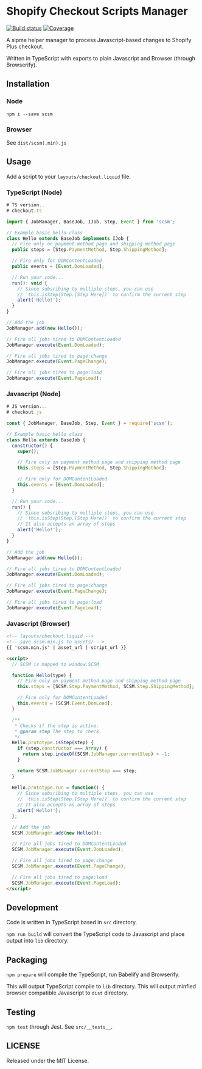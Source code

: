 # Shopify Checkout Scripts Manager

[![Build status](https://img.shields.io/travis/ohmybrew/scsm/master.svg)](https://travis-ci.org/ohmybrew/scsm)
[![Coverage](https://img.shields.io/coveralls/ohmybrew/scsm.svg)](https://coveralls.io/r/ohmybrew/scsm)

A sipme helper manager to process Javascript-based changes to Shopify Plus checkout.

Written in TypeScript with exports to plain Javascript and Browser (through Browserify).

## Installation

### Node

`npm i --save scsm`

### Browser

See `dist/scsm(.min).js`

## Usage

Add a script to your `layouts/checkout.liquid` file.

### TypeScript (Node)

```javascript
# TS version...
# checkout.ts

import { JobManager, BaseJob, IJob, Step, Event } from 'scsm';

// Example basic hello class
class Hello extends BaseJob implements IJob {
  // Fire only on payment method page and shipping method page
  public steps = [Step.PaymentMethod, Step.ShippingMethod];

  // Fire only for DOMContentLoaded
  public events = [Event.DomLoaded];

  // Run your code...
  run(): void {
    // Since subsribing to multiple steps, you can use
    // `this.isStep(Step.[Step Here])` to confirm the current step
    alert('Hello!');
  }
}

// Add the job
JobManager.add(new Hello());

// Fire all jobs tired to DOMContentLoaded
JobManager.execute(Event.DomLoaded);

// Fire all jobs tired to page:change
JobManager.execute(Event.PageChange);

// Fire all jobs tired to page:load
JobManager.execute(Event.PageLoad);
```

### Javascript (Node)

```javascript
# JS version...
# checkout.js

const { JobManager, BaseJob, Step, Event } = require('scsm');

// Example basic hello class
class Hello extends BaseJob {
  constructor() {
    super();

    // Fire only on payment method page and shipping method page
    this.steps = [Step.PaymentMethod, Step.ShippingMethod];

    // Fire only for DOMContentLoaded
    this.events = [Event.DomLoaded];
  }

  // Run your code...
  run() {
    // Since subsribing to multiple steps, you can use
    // `this.isStep(Step.[Step Here])` to confirm the current step
    // It also accepts an array of steps
    alert('Hello!');
  }
}

// Add the job
JobManager.add(new Hello());

// Fire all jobs tired to DOMContentLoaded
JobManager.execute(Event.DomLoaded);

// Fire all jobs tired to page:change
JobManager.execute(Event.PageChange);

// Fire all jobs tired to page:load
JobManager.execute(Event.PageLoad);
```

### Javascript (Browser)

```html
<!-- layouts/checkout.liquid -->
<!-- save scsm.min.js to assets/ -->
{{ 'scsm.min.js' | asset_url | script_url }}

<script>
  // SCSM is mapped to window.SCSM

  function Hello(type) {
    // Fire only on payment method page and shipping method page
    this.steps = [SCSM.Step.PaymentMethod, SCSM.Step.ShippingMethod];

    // Fire only for DOMContentLoaded
    this.events = [SCSM.Event.DomLoad];
  }

  /**
   * Checks if the step is active.
   * @param step The step to check.
   */
  Hello.prototype.isStep(step) {
    if (step.constructor === Array) {
      return step.indexOf(SCSM.JobManager.currentStep) > -1;
    }

    return SCSM.JobManager.currentStep === step;
  }
  
  Hello.prototype.run = function() {
    // Since subsribing to multiple steps, you can use
    // `this.isStep(Step.[Step Here])` to confirm the current step
    // It also accepts an array of steps
    alert('Hello!');
  };

  // Add the job
  SCSM.JobManager.add(new Hello());

  // Fire all jobs tired to DOMContentLoaded
  SCSM.JobManager.execute(Event.DomLoaded);

  // Fire all jobs tired to page:change
  SCSM.JobManager.execute(Event.PageChange);

  // Fire all jobs tired to page:load
  SCSM.JobManager.execute(Event.PageLoad);
</script>
```

## Development

Code is written in TypeScript based in `src` directory.

`npm run build` will convert the TypeScript code to Javascript and place output into `lib` directory.

## Packaging

`npm prepare` will compile the TypeScript, run Babelify and Browserify.

This will output TypeScript compile to `lib` directory.
This will output minfied browser compatible Javascript to `dist` directory.

## Testing

`npm test` through Jest. See `src/__tests__`.

## LICENSE

Released under the MIT License.
